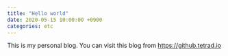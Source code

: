 ```yaml
---
title: "Hello world"
date: 2020-05-15 10:00:00 +0900
categories: etc
---
```

This is my personal blog. You can visit this blog from https://github.tetrad.io

